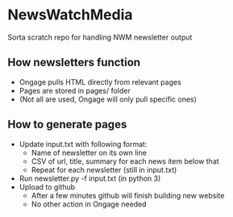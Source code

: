 # NewsWatchMedia

Sorta scratch repo for handling NWM newsletter output

## How newsletters function

- Ongage pulls HTML directly from relevant pages
- Pages are stored in pages/ folder
- (Not all are used, Ongage will only pull specific ones)

## How to generate pages

- Update input.txt with following format:
  - Name of newsletter on its own line
  - CSV of url, title, summary for each news item below that
  - Repeat for each newsletter (still in input.txt)
- Run newsletter.py -f input.txt (in python 3)
- Upload to github
  - After a few minutes github will finish building new website
  - No other action in Ongage needed
